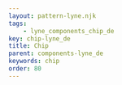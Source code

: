 ```yaml
---
layout: pattern-lyne.njk
tags: 
    - lyne_components_chip_de
key: chip-lyne_de
title: Chip
parent: components-lyne_de
keywords: chip
order: 80
---
```

